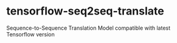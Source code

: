 # tensorflow-seq2seq-translate
Sequence-to-Sequence Translation Model compatible with latest Tensorflow version
